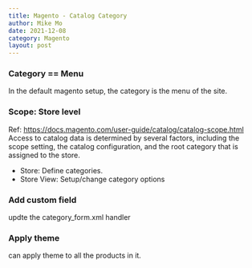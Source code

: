 ```yaml
---
title: Magento - Catalog Category
author: Mike Mo
date: 2021-12-08
category: Magento
layout: post
---
```


### Category == Menu
In the default magento setup, the category is the menu of the site.

### Scope: Store level
Ref: https://docs.magento.com/user-guide/catalog/catalog-scope.html
Access to catalog data is determined by several factors, including the scope setting, the catalog configuration, and the root category that is assigned to the store. 
- Store:
  Define categories.
- Store View:
  Setup/change category options

### Add custom field 
updte the category_form.xml handler

### Apply theme 
can apply theme to all the products in it.

